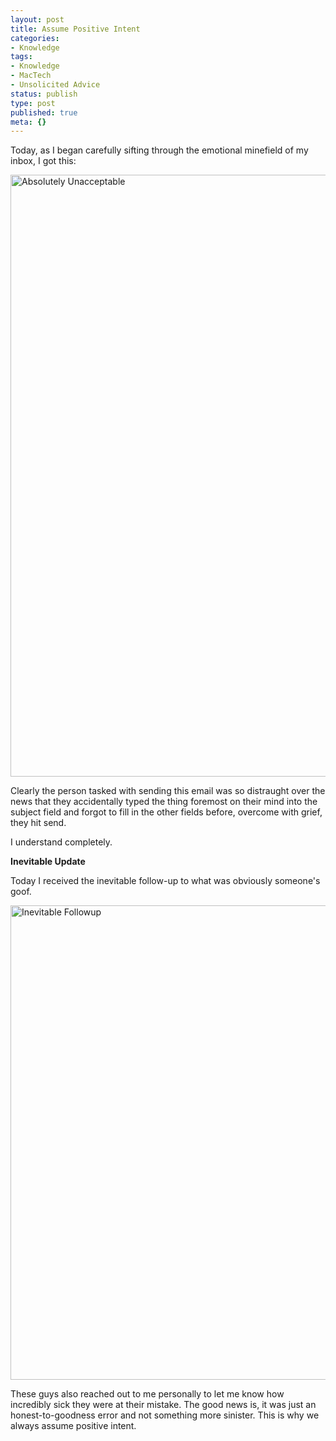 ```yaml
---
layout: post
title: Assume Positive Intent
categories:
- Knowledge
tags:
- Knowledge
- MacTech
- Unsolicited Advice
status: publish
type: post
published: true
meta: {}
---
```

Today, as I began carefully sifting through the emotional minefield of my inbox, I got this:

<img style="display:block; margin-left:auto; margin-right:auto;" src="http://mur.mu.rs/wp-content/uploads/2011/10/Absolutely_Unacceptable1.png" alt="Absolutely Unacceptable" title="Absolutely_Unacceptable.png" border="0" width="684" height="963" />

Clearly the person tasked with sending this email was so distraught over the news that they accidentally typed the thing foremost on their mind into the subject field and forgot to fill in the other fields before, overcome with grief, they hit send. 

I understand completely.

<strong>Inevitable Update</strong>

Today I received the inevitable follow-up to what was obviously someone's goof.

<img style="display:block; margin-left:auto; margin-right:auto;" src="http://mur.mu.rs/wp-content/uploads/2011/10/Inevitable_Followup.png" alt="Inevitable Followup" title="Inevitable_Followup.png" border="0" width="654" height="759" />

These guys also reached out to me personally to let me know how incredibly sick they were at their mistake. The good news is, it was just an honest-to-goodness error and not something more sinister. This is why we always assume positive intent.
